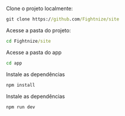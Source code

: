 Clone o projeto localmente:
```cmd
git clone https://github.com/Fightnize/site
```

Acesse a pasta do projeto:
```cmd
cd Fightnize/site
```

Acesse a pasta do app
```cmd
cd app
```

Instale as dependências
```cmd
npm install
```

Instale as dependências
```cmd
npm run dev
```
